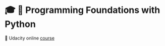 # :mortar_board: :snake: Programming Foundations with Python

:link: Udacity online [course]

[course]: https://classroom.udacity.com/courses/ud036
